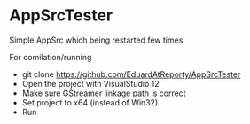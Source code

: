 # AppSrcTester
Simple AppSrc which being restarted few times.


For comilation/running 
* git clone https://github.com/EduardAtReporty/AppSrcTester
* Open the project with VisualStudio 12
* Make sure GStreamer linkage path is correct
* Set project to x64 (instead of Win32)
* Run 
